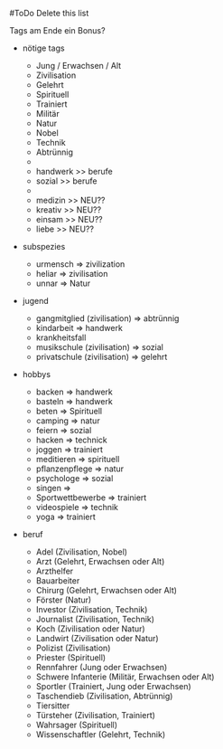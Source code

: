 #ToDo Delete this list

Tags am Ende ein Bonus?


- nötige tags
	- Jung / Erwachsen / Alt
	- Zivilisation
	- Gelehrt
	- Spirituell
	- Trainiert
	- Militär
	- Natur
	- Nobel
	- Technik
	- Abtrünnig
	- 
	- handwerk >> berufe
	- sozial >> berufe
	- 
	- medizin >> NEU??
	- kreativ >> NEU??
	- einsam >> NEU??
	- liebe >> NEU??

- subspezies
	- urmensch => zivilization
	- heliar => zivilisation
	- unnar => Natur

- jugend
	- gangmitglied (zivilisation) => abtrünnig
	- kindarbeit => handwerk
	- krankheitsfall
	- musikschule (zivilisation) => sozial
	- privatschule (zivilisation) => gelehrt


- hobbys
	- backen => handwerk
	- basteln => handwerk
	- beten => Spirituell 
	- camping => natur 
	- feiern => sozial
	- hacken => technick 
	- joggen => trainiert
	- meditieren => spirituell
	- pflanzenpflege => natur
	- psychologe => sozial
	- singen => 
	- Sportwettbewerbe => trainiert
	- videospiele => technik 
	- yoga => trainiert

- beruf
	- Adel (Zivilisation, Nobel)
	- Arzt (Gelehrt, Erwachsen oder Alt)
	- Arzthelfer
	- Bauarbeiter
	- Chirurg (Gelehrt, Erwachsen oder Alt)
	- Förster (Natur)
	- Investor (Zivilisation, Technik)
	- Journalist (Zivilisation, Technik)
	- Koch (Zivilisation oder Natur)
	- Landwirt (Zivilisation oder Natur)
	- Polizist (Zivilisation)
	- Priester (Spirituell)
	- Rennfahrer (Jung oder Erwachsen)
	- Schwere Infanterie (Militär, Erwachsen oder Alt)
	- Sportler (Trainiert, Jung oder Erwachsen)
	- Taschendieb (Zivilisation, Abtrünnig)
	- Tiersitter
	- Türsteher (Zivilisation, Trainiert)
	- Wahrsager (Spirituell)
	- Wissenschaftler (Gelehrt, Technik)

